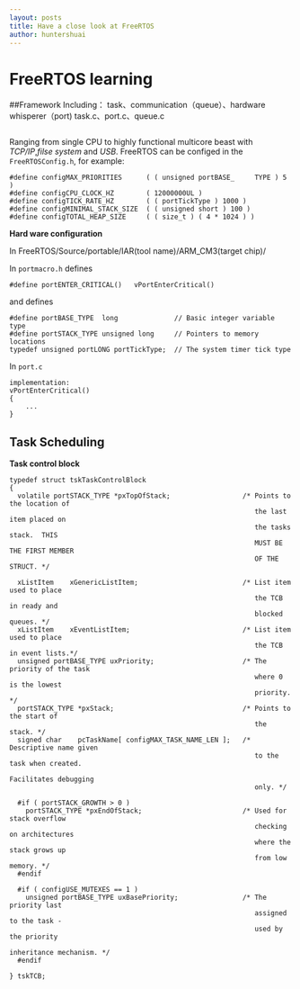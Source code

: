 ```yaml
---
layout: posts
title: Have a close look at FreeRTOS
author: huntershuai
---
```



FreeRTOS learning 
===

##Framework
Including：
task、communication（queue）、hardware whisperer（port)
task.c、port.c、queue.c

<img source="/images/freertos_learning/code_organization.png"/>


Ranging from single CPU to highly functional multicore beast with *TCP/IP*,*filse system* and *USB*. FreeRTOS can be configed in the `FreeRTOSConfig.h`, for example:

	#define configMAX_PRIORITIES      ( ( unsigned portBASE_     TYPE ) 5 )
	#define configCPU_CLOCK_HZ        ( 12000000UL )
	#define configTICK_RATE_HZ        ( ( portTickType ) 1000 )
	#define configMINIMAL_STACK_SIZE  ( ( unsigned short ) 100 )
	#define configTOTAL_HEAP_SIZE     ( ( size_t ) ( 4 * 1024 ) )

  
**Hard ware configuration**

In FreeRTOS/Source/portable/IAR(tool name)/ARM_CM3(target chip)/

In `portmacro.h` defines

	#define portENTER_CRITICAL()   vPortEnterCritical()

and defines

	#define portBASE_TYPE  long              // Basic integer variable type
	#define portSTACK_TYPE unsigned long     // Pointers to memory locations
	typedef unsigned portLONG portTickType;  // The system timer tick type



In `port.c`
	
	implementation:
	vPortEnterCritical() 
	{
		...
	}



## Task Scheduling

**Task control block**

	typedef struct tskTaskControlBlock
	{
	  volatile portSTACK_TYPE *pxTopOfStack;                  /* Points to the location of
	                                                             the last item placed on 
	                                                             the tasks stack.  THIS 
	                                                             MUST BE THE FIRST MEMBER 
	                                                             OF THE STRUCT. */
	                                                         
	  xListItem    xGenericListItem;                          /* List item used to place 
	                                                             the TCB in ready and 
	                                                             blocked queues. */
	  xListItem    xEventListItem;                            /* List item used to place 
	                                                             the TCB in event lists.*/
	  unsigned portBASE_TYPE uxPriority;                      /* The priority of the task
	                                                             where 0 is the lowest 
	                                                             priority. */
	  portSTACK_TYPE *pxStack;                                /* Points to the start of 
	                                                             the stack. */
	  signed char    pcTaskName[ configMAX_TASK_NAME_LEN ];   /* Descriptive name given 
	                                                             to the task when created.
	                                                             Facilitates debugging 
	                                                             only. */
	
	  #if ( portSTACK_GROWTH > 0 )
	    portSTACK_TYPE *pxEndOfStack;                         /* Used for stack overflow 
	                                                             checking on architectures
	                                                             where the stack grows up
	                                                             from low memory. */
	  #endif
	
	  #if ( configUSE_MUTEXES == 1 )
	    unsigned portBASE_TYPE uxBasePriority;                /* The priority last 
	                                                             assigned to the task - 
	                                                             used by the priority 
	                                                             inheritance mechanism. */
	  #endif
	
	} tskTCB;

